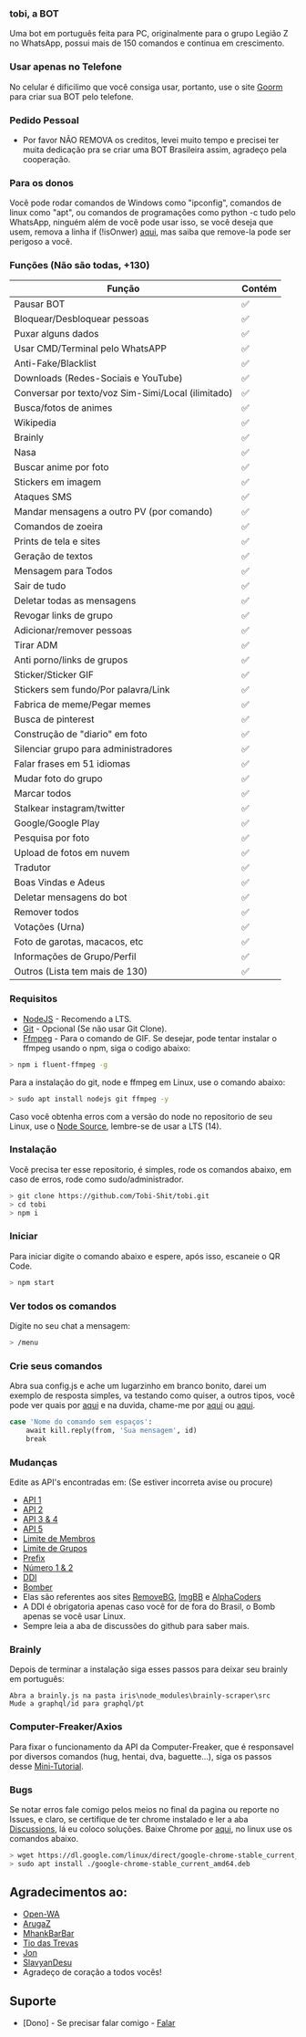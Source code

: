 ### tobi, a BOT
Uma bot em português feita para PC, originalmente para o grupo Legião Z no WhatsApp, possui mais de 150 comandos e continua em crescimento.

### Usar apenas no Telefone
No celular é dificilimo que você consiga usar, portanto, use o site [Goorm](https://ide.goorm.io) para criar sua BOT pelo telefone.

### Pedido Pessoal
- Por favor NÃO REMOVA os creditos, levei muito tempo e precisei ter muita dedicação pra se criar uma BOT Brasileira assim, agradeço pela cooperação.

### Para os donos
Você pode rodar comandos de Windows como "ipconfig", comandos de linux como "apt", ou comandos de programações como python -c tudo pelo WhatsApp, ninguém além de você pode usar isso, se você deseja que usem, remova a linha if (!isOnwer) [aqui](https://github.com/KillovSky/iris/blob/master/config.js#L3235), mas saiba que remove-la pode ser perigoso a você.

### Funções (Não são todas, +130)

| Função |Contém|
| ------------- | ------------- |
| Pausar BOT |✅|
| Bloquear/Desbloquear pessoas |✅|
| Puxar alguns dados |✅|
| Usar CMD/Terminal pelo WhatsAPP |✅|
| Anti-Fake/Blacklist |✅|
| Downloads (Redes-Sociais e YouTube) |✅|
| Conversar por texto/voz Sim-Simi/Local (ilimitado) |✅|
| Busca/fotos de animes |✅|
| Wikipedia |✅|
| Brainly |✅|
| Nasa |✅|
| Buscar anime por foto |✅|
| Stickers em imagem |✅|
| Ataques SMS |✅|
| Mandar mensagens a outro PV (por comando) |✅|
| Comandos de zoeira |✅|
| Prints de tela e sites |✅|
| Geração de textos |✅|
| Mensagem para Todos |✅|
| Sair de tudo |✅|
| Deletar todas as mensagens |✅|
| Revogar links de grupo|✅|
| Adicionar/remover pessoas |✅|
| Tirar ADM |✅|
| Anti porno/links de grupos |✅|
| Sticker/Sticker GIF |✅|
| Stickers sem fundo/Por palavra/Link |✅|
| Fabrica de meme/Pegar memes |✅|
| Busca de pinterest |✅|
| Construção de "diario" em foto |✅|
| Silenciar grupo para administradores |✅|
| Falar frases em 51 idiomas |✅|
| Mudar foto do grupo |✅|
| Marcar todos |✅|
| Stalkear instagram/twitter |✅|
| Google/Google Play |✅|
| Pesquisa por foto |✅|
| Upload de fotos em nuvem |✅|
| Tradutor |✅|
| Boas Vindas e Adeus |✅|
| Deletar mensagens do bot |✅|
| Remover todos |✅|
| Votações (Urna) |✅|
| Foto de garotas, macacos, etc |✅|
| Informações de Grupo/Perfil |✅|
| Outros (Lista tem mais de 130) |✅|

### Requisitos

- [NodeJS](https://nodejs.org) - Recomendo a LTS.
- [Git](https://git-scm.com) - Opcional (Se não usar Git Clone).
- [Ffmpeg](https://ffmpeg.org) - Para o comando de GIF.
Se desejar, pode tentar instalar o ffmpeg usando o npm, siga o codigo abaixo:

```bash
> npm i fluent-ffmpeg -g
```

Para a instalação do git, node e ffmpeg em Linux, use o comando abaixo:

```bash
> sudo apt install nodejs git ffmpeg -y
```

Caso você obtenha erros com a versão do node no repositorio de seu Linux, use o [Node Source](https://github.com/nodesource/distributions), lembre-se de usar a LTS (14).

### Instalação
Você precisa ter esse repositorio, é simples, rode os comandos abaixo, em caso de erros, rode como sudo/administrador.

```bash
> git clone https://github.com/Tobi-Shit/tobi.git
> cd tobi
> npm i
```

### Iniciar
Para iniciar digite o comando abaixo e espere, após isso, escaneie o QR Code.

```bash
> npm start
```

### Ver todos os comandos
Digite no seu chat a mensagem:

```bash
> /menu
```

### Crie seus comandos
Abra sua config.js e ache um lugarzinho em branco bonito, darei um exemplo de resposta simples, va testando como quiser, a outros tipos, você pode ver quais por [aqui](https://docs.openwa.dev/classes/client.html) e na duvida, chame-me por [aqui](https://chat.whatsapp.com/KCV4iZ2TrRm1D0whPyCmrv) ou [aqui](https://wa.me/+5531984159437).

```bash
case 'Nome do comando sem espaços':
    await kill.reply(from, 'Sua mensagem', id)
    break
 ```

### Mudanças
Edite as API's encontradas em: (Se estiver incorreta avise ou procure)

- [API 1](https://github.com/KillovSky/iris/blob/master/lib/config/config.json#5)
- [API 2](https://github.com/KillovSky/iris/blob/master/lib/config/config.json#6)
- [API 3 & 4](https://github.com/KillovSky/iris/blob/master/lib/config/config.json#4)
- [API 5](https://github.com/KillovSky/iris/blob/master/lib/config/config.json#7)
- [Limite de Membros](https://github.com/KillovSky/iris/blob/master/lib/config/config.json#9)
- [Limite de Grupos](https://github.com/KillovSky/iris/blob/master/lib/config/config.json#8)
- [Prefix](https://github.com/KillovSky/iris/blob/master/lib/config/config.json#3)
- [Número 1 & 2](https://github.com/KillovSky/iris/blob/master/lib/config/config.json#2)
- [DDI](https://github.com/KillovSky/iris/blob/main/lib/welcome.js#L8)
- [Bomber](https://github.com/KillovSky/iris/blob/master/config.js#L3221)
- Elas são referentes aos sites [RemoveBG](https://www.remove.bg/pt-br), [ImgBB](https://api.imgbb.com/) e [AlphaCoders](https://wall.alphacoders.com/api.php)
- A DDI é obrigatoria apenas caso você for de fora do Brasil, o Bomb apenas se você usar Linux.
- Sempre leia a aba de discussões do github para saber mais.

### Brainly
Depois de terminar a instalação siga esses passos para deixar seu brainly em português:

```
Abra a brainly.js na pasta iris\node_modules\brainly-scraper\src
Mude a graphql/id para graphql/pt
```

### Computer-Freaker/Axios
Para fixar o funcionamento da API da Computer-Freaker, que é responsavel por diversos comandos (hug, hentai, dva, baguette...), siga os passos desse [Mini-Tutorial](https://github.com/KillovSky/iris/discussions/10).

### Bugs
Se notar erros fale comigo pelos meios no final da pagina ou reporte no Issues, e claro, se certifique de ter chrome instalado e ler a aba [Discussions](https://github.com/KillovSky/iris/discussions), lá eu coloco soluções.
Baixe Chrome por [aqui](https://www.google.com/chrome), no linux use os comandos abaixo.

```bash
> wget https://dl.google.com/linux/direct/google-chrome-stable_current_amd64.deb
> sudo apt install ./google-chrome-stable_current_amd64.deb
```

## Agradecimentos ao:
- [Open-WA](https://github.com/open-wa)
- [ArugaZ](https://github.com/ArugaZ)
- [MhankBarBar](https://github.com/MhankBarBar)
- [Tio das Trevas](https://github.com/TioDasTrevas)
- [Jon](https://github.com/Jonn001)
- [SlavyanDesu](https://github.com/SlavyanDesu)
- Agradeço de coração a todos vocês!

## Suporte


- [Dono] - Se precisar falar comigo - [Falar](https://wa.me/+5531984159437)
